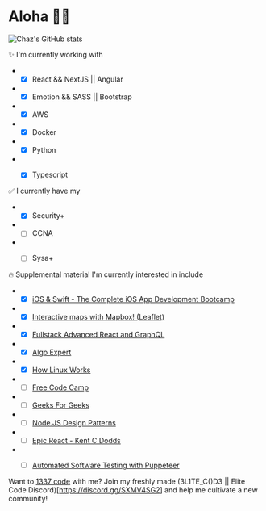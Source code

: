 # Aloha 🤙🏽

  ![Chaz's GitHub stats](https://github-readme-stats-ashen-two.vercel.app/api?username=chazkondo&&count_private=true&&theme=dark&&hide=contribs)

✨ I'm currently working with
- - [x] React && NextJS || Angular
- - [x] Emotion && SASS || Bootstrap
- - [x] AWS
- - [x] Docker
- - [x] Python
- - [x] Typescript
  

✅ I currently have my 
- - [x] Security+
- - [ ] CCNA
- - [ ] Sysa+
  
  
🔥 Supplemental material I'm currently interested in include
- - [x] [iOS & Swift - The Complete iOS App Development Bootcamp](https://www.udemy.com/course/ios-13-app-development-bootcamp/)
- - [x] [Interactive maps with Mapbox! (Leaflet)](https://www.udemy.com/course/interactive-maps-with-mapbox/)
- - [x] [Fullstack Advanced React and GraphQL](https://www.udemy.com/course/full-stack-react-with-graphql-and-apollo-boost/)
- - [x] [Algo Expert](https://www.algoexpert.io/product)
- - [x] [How Linux Works](https://www.amazon.com/How-Linux-Works-Brian-Ward/dp/1718500408/ref=sr_1_1?crid=1EV88SDISGRKL&keywords=how+linux+works&qid=1647486589&sprefix=how+linux+work%2Caps%2C178&sr=8-1)
- - [ ] [Free Code Camp](https://www.freecodecamp.org)
- - [ ] [Geeks For Geeks](https://www.geeksforgeeks.org)
- - [ ] [Node.JS Design Patterns](https://www.amazon.com/Node-js-Design-Patterns-production-grade-applications/dp/1839214112/ref=sr_1_1_sspa?crid=VT15Y4VQQJRO&keywords=node+js+patterns&qid=1647486529&sprefix=node+js+pattern%2Caps%2C196&sr=8-1-spons&psc=1&spLa=ZW5jcnlwdGVkUXVhbGlmaWVyPUEyUThNNlpNNUVKOVZSJmVuY3J5cHRlZElkPUEwNDg4NDUxMVFUNEIyWElSU0w2NSZlbmNyeXB0ZWRBZElkPUEwMzgzNTA4Mk44SkdVOUZRQkg3SyZ3aWRnZXROYW1lPXNwX2F0ZiZhY3Rpb249Y2xpY2tSZWRpcmVjdCZkb05vdExvZ0NsaWNrPXRydWU=)
- - [ ] [Epic React - Kent C Dodds](https://epicreact.dev)
- - [ ] [Automated  Software Testing with Puppeteer](https://www.udemy.com/course/automated-headless-browser-testing-with-puppeteer/)  


Want to [1337 code](https://leetcode.com/chazkondo/) with me? Join my freshly made (3L1TE_C()D3 || Elite Code Discord)[https://discord.gg/SXMV4SG2] and help me cultivate a new community!
